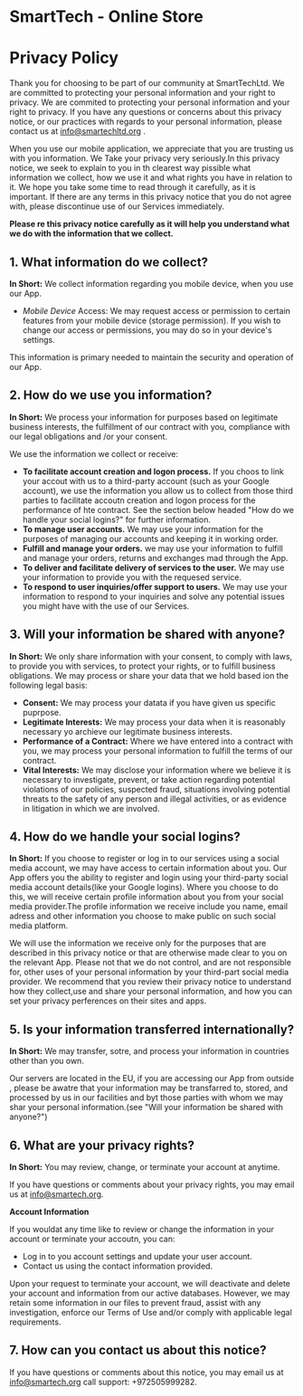 # SmartTech - Online Store

# Privacy Policy

Thank you for choosing to be part of our community at SmartTechLtd. We are committed to protecting your personal information and your right to privacy. We are commited to protecting your personal information and your right to privacy. If you have any questions or concerns about this privacy notice, or our practices with regards to your personal information, please contact us at info@smartechltd.org .

When you use our mobile application, we appreciate that you are trusting us with you information. We Take your privacy very seriously.In this privacy notice, we seek to explain to you in th clearest way pissible what information we collect, how we use it and what rights you have in relation to it. We hope you take some time to read through it carefully, as it is important. If there are any terms in this privacy notice that you do not agree with, please discontinue use of our Services immediately.

**Please re this privacy notice carefully as it will help you understand what we do with the information that we collect.**

## 1. What information do we collect?

**In Short:** We collect information regarding you mobile device, when you use our App.

  * *Mobile Device* Access: We may request access or permission to certain features from your mobile device (storage permission). If you wish to change our access or permissions, you may do so in your device's settings. 

This information is primary needed to maintain the security and operation of our App. 

## 2. How do we use you information?

**In Short:** We process your information for purposes based on legitimate business interests, the fulfillment of our contract with you, compliance with our legal obligations and /or your consent.

We use the information we collect or receive: 

  * **To facilitate account creation and logon process.** If you choos to link your accout with us to a third-party account (such as your Google account), we use the information you allow us to collect from those third parties to facilitate accoutn creation and logon process for the performance of hte contract. See the section below headed "How do we handle your social logins?" for further information.
  * **To manage user accounts.** We may use your information for the purposes of managing our accounts and keeping it in working order.
  * **Fulfill and manage your orders.** we may use your information to fulfill and manage your orders, returns and exchanges mad through the App.
  * **To deliver and facilitate delivery of services to the user.** We may use your information to provide you with the requesed service.
  * **To respond to user inquiries/offer support to users.** We may use your information to respond to your inquiries and solve any potential issues you might have with the use of our Services.

## 3. Will your information be shared with anyone? 
**In Short:** We only share information with your consent, to comply with laws, to provide you with services, to protect your rights, or to fulfill business obligations. 
We may process or share your data that we hold based ion the following legal basis:
 * **Consent:** We may process your datata if you have given us specific puprpose.
 * **Legitimate Interests:** We may process your data when it is reasonably necessary yo archieve our legitimate business interests.
 * **Performance of a Contract:** Where we have entered into a contract with you, we may process your personal information to fulfill the terms of our contract.
 * **Vital Interests:** We may disclose your information where we believe it is necessary to investigate, prevent, or take action regarding potential violations of our policies, suspected fraud, situations involving potential threats to the safety of any person and illegal activities, or as evidence in litigation in which we are involved.

## 4. How do we handle your social logins?
**In Short:** If you choose to register or log in to our services using a social media account, we may have access to certain information about you.
Our App offers you the ability to register and login using your third-party social media account details(like your Google logins). Where you choose to do this, we will receive certain profile information about you from your social media provider.The profile information we receive include you name, email adress and other information you choose to make public on such social media platform.

We will use the information we receive only for the purposes that are described in this privacy notice or that are otherwise made clear to you on the relevant App. Please not that we do not control, and are not responsible for, other uses of your personal information by your third-part social media provider. We recommend that you review their privacy notice to understand how they collect,use and share your personal information, and how you can set your privacy perferences on their sites and apps.

## 5. Is your information transferred internationally?

**In Short:** We may transfer, sotre, and process your information in countries other than you own.

Our servers are located in the EU, if you are accessing our App from outside   , please be awatre that your information may be transfarred to, stored, and processed by us in our facilities and byt those parties with whom we may shar your personal information.(see "Will your information be shared with anyone?")

## 6. What are your privacy rights?
**In Short:** You may review, change, or terminate your account at anytime.

If you have questions or comments about your privacy rights, you may email us at info@smartech.org.

**Account Information**

If you wouldat any time like to review or change the information in your account or terminate your accoutn, you can:
 * Log in to you account settings and update your user account.
 * Contact us using the contact information provided.

Upon your request to terminate your account, we will deactivate and delete your account and information from our active databases. However, we may retain some information in our files to prevent fraud, assist with any investigation, enforce our Terms of Use and/or comply with applicable legal requirements.

## 7. How can you contact us about this notice?
If you have questions or comments about this notice, you may email us at info@smartech.org call support: +972505999282.
